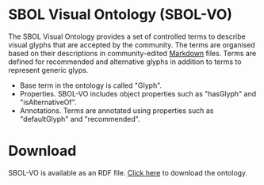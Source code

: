 # SBOL Visual Ontology (SBOL-VO)
The SBOL Visual Ontology provides a set of controlled terms to describe visual glyphs that are accepted by the community. The terms are organised based on their descriptions in community-edited [Markdown](https://github.com/SynBioDex/SBOL-visual/tree/master/Glyphs) files. Terms are defined for recommended and alternative glyphs in addition to terms to represent generic glyps.

* Base term in the ontology is called "Glyph".
* Properties. SBOL-VO includes object properties such as "hasGlyph" and "isAlternativeOf".
* Annotations. Terms are annotated using properties such as "defaultGlyph" and "recommended".


# Download
SBOL-VO is available as an RDF file. [Click here](http://dissys.github.io/sbol-visual-ontology/sbolv.rdf) to download the ontology.

